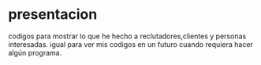 # presentacion
codigos para mostrar lo que he hecho a reclutadores,clientes y personas interesadas.
igual para ver mis codigos en un futuro cuando requiera hacer algún programa.
